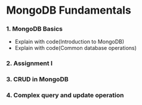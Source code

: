 # MongoDB Fundamentals
### 1. MongoDB Basics
- Explain with code(Introduction to MongoDB)
- Explain with code(Common database operations)
### 2. Assignment I
### 3. CRUD in MongoDB
### 4. Complex query and update operation
